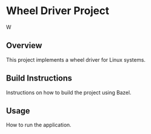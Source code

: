 # Wheel Driver Project
W
## Overview
This project implements a wheel driver for Linux systems.

## Build Instructions
Instructions on how to build the project using Bazel.

## Usage
How to run the application.
